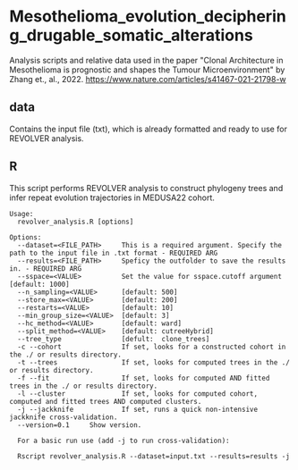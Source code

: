 # Mesothelioma_evolution_deciphering_drugable_somatic_alterations

Analysis scripts and relative data used in the paper "Clonal Architecture in Mesothelioma is prognostic and shapes the Tumour Microenvironment" by Zhang et., al., 2022. https://www.nature.com/articles/s41467-021-21798-w

## data
Contains the input file (txt), which is already formatted and ready to use for REVOLVER analysis.

## R
This script performs REVOLVER analysis to construct phylogeny trees and infer repeat evolution trajectories in MEDUSA22 cohort.

```
Usage:
  revolver_analysis.R [options]

Options:
  --dataset=<FILE_PATH>     This is a required argument. Specify the path to the input file in .txt format - REQUIRED ARG
  --results=<FILE_PATH>     Speficy the outfolder to save the results in. - REQUIRED ARG
  --sspace=<VALUE>          Set the value for sspace.cutoff argument [default: 1000]
  --n_sampling=<VALUE>      [default: 500]
  --store_max=<VALUE>       [default: 200]
  --restarts=<VALUE>        [default: 10]
  --min_group_size=<VALUE>  [default: 3]
  --hc_method=<VALUE>       [default: ward]
  --split_method=<VALUE>    [default: cutreeHybrid]
  --tree_type               [defult:  clone_trees]
  -c --cohort               If set, looks for a constructed cohort in the ./ or results directory.
  -t --trees                If set, looks for computed trees in the ./ or results directory.
  -f --fit                  If set, looks for computed AND fitted trees in the ./ or results directory.
  -l --cluster              If set, looks for computed cohort, computed and fitted trees AND computed clusters. 
  -j --jackknife            If set, runs a quick non-intensive jackknife cross-validation.
  --version=0.1     Show version.

  For a basic run use (add -j to run cross-validation):

  Rscript revolver_analysis.R --dataset=input.txt --results=results -j 
```

